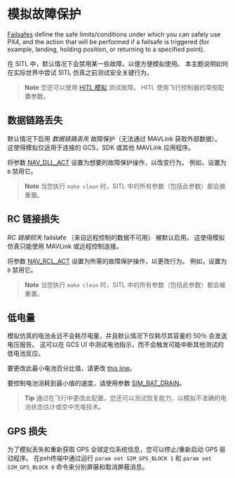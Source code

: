 # 模拟故障保护

[Failsafes](https://docs.px4.io/master/en/config/safety.html) define the safe limits/conditions under which you can safely use PX4, and the action that will be performed if a failsafe is triggered (for example, landing, holding position, or returning to a specified point).

在 SITL 中，默认情况下会禁用某一些故障，以便方便模拟使用。 本主题说明如何在实际世界中尝试 SITL 仿真之前测试安全关键行为。

> **Note** 您还可以使用 [ HITL 模拟](../simulation/hitl.md) 测试故障。 HITL 使用飞行控制器的常规配置参数。

## 数据链路丢失

默认情况下启用 *数据链路丢失* 故障保护（无法通过 MAVLink 获取外部数据）。 这使得模拟仅适用于连接的 GCS，SDK 或其他 MAVLink 应用程序。

将参数 [NAV_DLL_ACT](../advanced/parameter_reference.md#NAV_DLL_ACT) 设置为想要的故障保护操作，以改变行为。 例如，设置为 `0` 禁用它。

> **Note** 当您执行 `make clean` 时，SITL 中的所有参数（包括此参数）都会被重置。

## RC 链接损失

*RC 链接损失* failslafe （来自远程控制的数据不可用） 被默认启用。 这使得模拟仿真只能使用 MAVLink 或远程控制连接。

将参数 [NAV_RCL_ACT](../advanced/parameter_reference.md#NAV_RCL_ACT) 设置为所需的故障保护操作，以更改行为。 例如，设置为 `0` 禁用它。

> **Note** 当您执行 `make clean` 时，SITL 中的所有参数（包括此参数）都会被重置。

## 低电量

模拟仿真的电池永远不会耗尽电量，并且默认情况下仅耗尽其容量的 50％ 会发送电压报告。 这可以在 GCS UI 中测试电池指示，而不会触发可能中断其他测试的低电池反应。

要更改此最小电池百分比值，请更改 [this line](https://github.com/PX4/Firmware/blob/9d67bbc328553bbd0891ffb8e73b8112bca33fcc/src/modules/simulator/simulator_mavlink.cpp#L330)。

要控制电池消耗到最小值的速度，请使用参数 [SIM_BAT_DRAIN](../advanced/parameter_reference.md#SIM_BAT_DRAIN)。

> **Tip** 通过在飞行中更改此配置，您还可以测试恢复能力，以模拟不准确的电池状态估计或空中充电技术。

## GPS 损失

为了模拟丢失和重新获取 GPS 全球定位系统信息，您可以停止/重新启动 GPS 驱动程序。 在pxh终端中通过运行 `param set SIM_GPS_BLOCK 1` 和 `param set SIM_GPS_BLOCK 0` 命令来分别屏蔽和取消屏蔽消息。